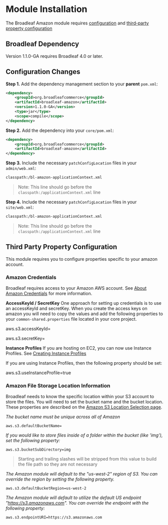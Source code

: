 # Module Installation 
The Broadleaf Amazon module requires [configuration](#configuration-changes) and [third-party property configuration](#third-party-property-configuration)

## Broadleaf Dependency

Version 1.1.0-GA requires Broadleaf 4.0 or later.

## Configuration Changes
**Step 1.**  Add the dependency management section to your **parent** `pom.xml`:
    
```xml
<dependency>
    <groupId>org.broadleafcommerce</groupId>
    <artifactId>broadleaf-amazon</artifactId>
    <version>1.1.0-GA</version>
    <type>jar</type>
    <scope>compile</scope>
</dependency>
```

**Step 2.**  Add the dependency into your `core/pom.xml`:
    
```xml
<dependency>
    <groupId>org.broadleafcommerce</groupId>
    <artifactId>broadleaf-amazon</artifactId>
</dependency>
```

**Step 3.** Include the necessary `patchConfigLocation` files in your `admin/web.xml`:

```xml
classpath:/bl-amazon-applicationContext.xml
```
>Note: This line should go before the `classpath:/applicationContext.xml` line


**Step 4.** Include the necessary `patchConfigLocation` files in your `site/web.xml`:

```xml
classpath:/bl-amazon-applicationContext.xml
```
>Note: This line should go before the `classpath:/applicationContext.xml` line


## Third Party Property Configuration
This module requires you to configure properties specific to your amazon account.   

### Amazon Credentials
Broadleaf requires access to your Amazon AWS account.   See [About Amazon Credentials](http://docs.aws.amazon.com/IAM/latest/UserGuide/id_credentials_access-keys.html) for more information.

**AccessKeyId / SecretKey**
One approach for setting up credentials is to use an accessKeyId and secretKey.  When you create the access keys on amazon you will need to copy the values and add the following properties to your `common-shared.properties` file located in your core project.
 
aws.s3.accessKeyId=

aws.s3.secretKey=

**Instance Profiles**
If you are hosting on EC2, you can now use Instance Profiles.  See [Creating Instance Profiles](http://docs.aws.amazon.com/codedeploy/latest/userguide/getting-started-create-iam-instance-profile.html)

If you are using Instance Profiles, then the following property should be set:

aws.s3.useInstanceProfile=true

### Amazon File Storage Location Information 
Broadleaf needs to know the specific location within your S3 account to store the files.   You will need to set the bucket name and the bucket location.  These properties are described on the [Amazon S3 Location Selection page](http://docs.aws.amazon.com/AmazonS3/latest/dev/LocationSelection.html).

_The bucket name must be unique across all of Amazon_

    aws.s3.defaultBucketName=

_If you would like to store files inside of a folder within the bucket (like 'img'), set the following property:_

    aws.s3.bucketSubDirectory=img

> Starting and trailing slashes will be stripped from this value to build the file path so they are not necessary

_The Amazon module will default to the "us-west-2" region of S3. You can override the region by setting the following property._

    aws.s3.defaultBucketRegion=us-west-2

_The Amazon module will default to utilize the default US endpoint "https://s3.amazonaws.com". You can override the endpoint with the following property:_

    aws.s3.endpointURI=https://s3.amazonaws.com


